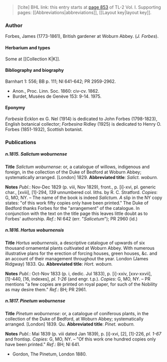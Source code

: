 > [!cite] BHL link: this entry starts at [page 853](https://www.biodiversitylibrary.org/item/103414#page/901/mode/1up) of TL-2 Vol. I.
> Supporting pages: [[Abbreviations|abbreviations]], [[Layout key|layout key]].

### Author

Forbes, James (1773-1861), British gardener at Woburn Abbey. (*J. Forbes*).

#### Herbarium and types

Some at [[Collection K|K]].

#### Bibliography and biography

Barnhart 1: 556; BB p. 111; NI 641-642; PR 2959-2962.
- Anon., Proc. Linn. Soc. 1860: civ-cv. 1862.
- Burdet, Musées de Genève 153: 9-14. 1975.

#### Eponymy

*Forbesia* Ecklon ex G. Nel (1914) is dedicated to John Forbes (1798-1823), English botanical collector; *Forbesina* Ridley (1925) is dedicated to Henry O. Forbes (1851-1932), Scottish botanist.

### Publications

##### n.1815. Salictum woburnense

**Title**
*Salictum woburnense*: or, a catalogue of willows, indigenous and foreign, in the collection of the Duke of Bedford at Woburn Abbey; systematically arranged. \[London\] 1829.
**Abbreviated title**: *Salict. woburn.*

**Notes**
*Publ*.: Nov-Dec 1829 (p. viii, Nov 1829), front., p. \[i\]-xvi, pl. generic char., \[xviii\], \[1\]-294, *139* unnumbered col. liths. by R. C. Stratford. *Copies*: G, MO, NY. – The name of the book is indeed *Salictum. A* slip in the NY copy states: "of this work fifty copies only have been printed." The Duke of Bedford thanks Forbes for the "arrangement" of the catalogue. In conjunction with the text on the title page this leaves little doubt as to Forbes' authorship.
*Ref*.: NI 642 (err. "*Salicetum*"); PR 2960 (id.)

##### n.1816. Hortus woburnensis

**Title**
*Hortus woburnensis*, a descriptive catalogue of upwards of six thousand ornamental plants cultivated at Woburn Abbey. With numerous illustrative plans for the erection of forcing houses, green houses, &c. and an account of their management throughout the year. London (James Ridgway) 1833. Qu.
**Abbreviated title**: *Hort. woburn.*

**Notes**
*Publ*.: Oct-Nov 1833 (p. i, dedic. Jul 1833), p. \[i\]-xxiv, \[xxv-xxvii\], \[1\]-440, \[16, indexes\], *pl. 1-26* (and engr. t.p.). *Copies*: G, MO, NY. – PR mentions "a few copies are printed on royal paper, for such of the Nobility as may desire them."
*Ref*.: BH; PR 2961.

##### n.1817. Pinetum woburnense

**Title**
*Pinetum woburnense*: or, a catalogue of coniferous plants, in the collection of the Duke of Bedford, at Woburn Abbey; systematically arranged. \[London\] 1839. Qu.
**Abbreviated title**: *Pinet. woburn.*

**Notes**
*Publ*.: Mai 1839 (p. viii dated Jan 1839), p. \[i\]-xvi, \[2\], \[1\]-226, *pl. 1-67* and frontisp.
*Copies*: G, MO, NY. – "Of this work one hundred copies only have been printed."
*Ref*.: BH; NI 641.
- Gordon, The Pinetum, London 1880.


